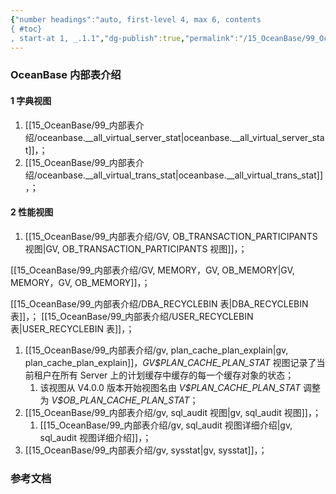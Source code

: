 ```yaml
---
{"number headings":"auto, first-level 4, max 6, contents
{ #toc}
, start-at 1, _.1.1","dg-publish":true,"permalink":"/15_OceanBase/99_OceanBase 内部表介绍/","dgPassFrontmatter":true}
---
```



### OceanBase 内部表介绍
#### 1 字典视图

1. [[15_OceanBase/99_内部表介绍/oceanbase.__all_virtual_server_stat\|oceanbase.__all_virtual_server_stat]]，；
2. [[15_OceanBase/99_内部表介绍/oceanbase.__all_virtual_trans_stat\|oceanbase.__all_virtual_trans_stat]]，；


#### 2 性能视图
1. [[15_OceanBase/99_内部表介绍/GV, OB_TRANSACTION_PARTICIPANTS 视图\|GV, OB_TRANSACTION_PARTICIPANTS 视图]]，；


[[15_OceanBase/99_内部表介绍/GV, MEMORY，GV, OB_MEMORY\|GV, MEMORY，GV, OB_MEMORY]]，；

[[15_OceanBase/99_内部表介绍/DBA_RECYCLEBIN 表\|DBA_RECYCLEBIN 表]]，；
[[15_OceanBase/99_内部表介绍/USER_RECYCLEBIN 表\|USER_RECYCLEBIN 表]]，；

1. [[15_OceanBase/99_内部表介绍/gv, plan_cache_plan_explain\|gv, plan_cache_plan_explain]]，*GV$PLAN_CACHE_PLAN_STAT* 视图记录了当前租户在所有 Server 上的计划缓存中缓存的每一个缓存对象的状态；
	1. 该视图从 V4.0.0 版本开始视图名由 *V\$PLAN_CACHE_PLAN_STAT* 调整为 *V\$OB_PLAN_CACHE_PLAN_STAT*；
2. [[15_OceanBase/99_内部表介绍/gv, sql_audit 视图\|gv, sql_audit 视图]]，；
	1. [[15_OceanBase/99_内部表介绍/gv, sql_audit 视图详细介绍\|gv, sql_audit 视图详细介绍]]，；
3. [[15_OceanBase/99_内部表介绍/gv, sysstat\|gv, sysstat]]，；


### 参考文档





